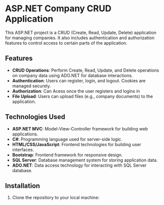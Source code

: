 # ASP.NET Company CRUD Application

This ASP.NET project is a CRUD (Create, Read, Update, Delete) application for managing companies. It also includes authentication and authorization features to control access to certain parts of the application.

## Features

- **CRUD Operations**: Perform Create, Read, Update, and Delete operations on company data using ADO.NET for database interactions.
- **Authentication**: Users can register, login, and logout. Cookies are managed securely.
- **Authorization**: Can Acess once the user registers and logins in
- **File Upload**: Users can upload files (e.g., company documents) to the application.

## Technologies Used

- **ASP.NET MVC**: Model-View-Controller framework for building web applications.
- **C#**: Programming language used for server-side logic.
- **HTML/CSS/JavaScript**: Frontend technologies for building user interfaces.
- **Bootstrap**: Frontend framework for responsive design.
- **SQL Server**: Database management system for storing application data.
- **ADO.NET**: Data access technology for interacting with SQL Server database.

## Installation

1. Clone the repository to your local machine:


